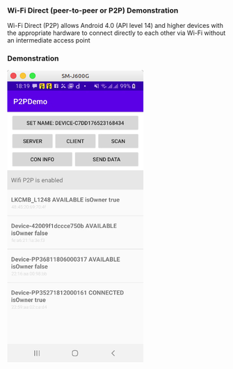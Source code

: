 ### Wi-Fi Direct (peer-to-peer or P2P) Demonstration

Wi-Fi Direct (P2P) allows Android 4.0 (API level 14) and higher devices with the appropriate hardware to connect directly to each other via Wi-Fi without an intermediate access point

### Demonstration

[![Screenshot](/screenshots/1.png)](/screenshots/1.png)
